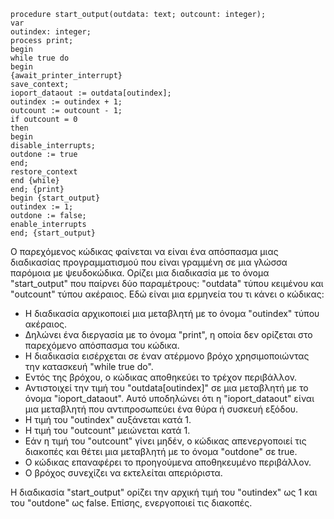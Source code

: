```
procedure start_output(outdata: text; outcount: integer);
var
outindex: integer;
process print;
begin
while true do
begin
{await_printer_interrupt}
save_context;
ioport_dataout := outdata[outindex];
outindex := outindex + 1;
outcount := outcount - 1;
if outcount = 0
then
begin
disable_interrupts;
outdone := true
end;
restore_context
end {while}
end; {print}
begin {start_output}
outindex := 1;
outdone := false;
enable_interrupts
end; {start_output}
```
Ο παρεχόμενος κώδικας φαίνεται να είναι ένα απόσπασμα μιας διαδικασίας προγραμματισμού που είναι γραμμένη σε μια γλώσσα παρόμοια με ψευδοκώδικα. Ορίζει μια διαδικασία με το όνομα "start_output" που παίρνει δύο παραμέτρους: "outdata" τύπου κειμένου και "outcount" τύπου ακέραιος. Εδώ είναι μια ερμηνεία του τι κάνει ο κώδικας:
<ul>
    <li>Η διαδικασία αρχικοποιεί μια μεταβλητή με το όνομα "outindex" τύπου ακέραιος.</li>
    <li>Δηλώνει ένα διεργασία με το όνομα "print", η οποία δεν ορίζεται στο παρεχόμενο απόσπασμα του κώδικα.</li>
    <li>Η διαδικασία εισέρχεται σε έναν ατέρμονο βρόχο χρησιμοποιώντας την κατασκευή "while true do".</li>
    <li>Εντός της βρόχου, ο κώδικας αποθηκεύει το τρέχον περιβάλλον.</li>
    <li>Αντιστοιχεί την τιμή του "outdata[outindex]" σε μια μεταβλητή με το όνομα "ioport_dataout". Αυτό υποδηλώνει ότι η "ioport_dataout" είναι μια μεταβλητή που αντιπροσωπεύει ένα θύρα ή συσκευή εξόδου.</li>
    <li>Η τιμή του "outindex" αυξάνεται κατά 1.</li>
    <li>Η τιμή του "outcount" μειώνεται κατά 1.</li>
    <li>Εάν η τιμή του "outcount" γίνει μηδέν, ο κώδικας απενεργοποιεί τις διακοπές και θέτει μια μεταβλητή με το όνομα "outdone" σε true.</li>
    <li>Ο κώδικας επαναφέρει το προηγούμενα αποθηκευμένο περιβάλλον.</li>
    <li>Ο βρόχος συνεχίζει να εκτελείται απεριόριστα.</li>
</ul>

Η διαδικασία "start_output" ορίζει την αρχική τιμή του "outindex" ως 1 και του "outdone" ως false. Επίσης, ενεργοποιεί τις διακοπές.
